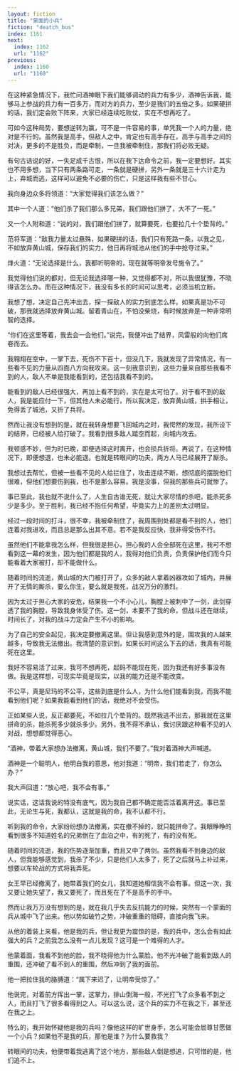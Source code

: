 ```yaml
---
layout: fiction
title: "蒙面的小兵"
fiction: "deatch_bus"
index: 1161
next:
  index: 1162
  url: "1162"
previous:
  index: 1160
  url: "1160"
---
```

在这种紧急情况下，我忙问酒神眼下我们能够调动的兵力有多少，酒神告诉我，能够马上参战的兵力有一百多万，而对方的兵力，至少是我们的五倍之多。如果硬拼的话，我们定会败下阵来，大家已经连续吃败仗，实在不想再吃了。

可如今这种局势，要想逆转为赢，可不是一件容易的事，单凭我一个人的力量，绝对是不行的。虽然我是高手，但敌人之中，肯定也有高手存在，高手与高手之间的对决，更多的不是胜负，而是牵制，一旦我被牵制住，那我们将必败无疑。

有句古话说的好，一失足成千古恨，所以在我下达命令之前，我一定要想好。其实也不用多想，当下只有两条路可走，一条就是硬拼，另外一条就是三十六计走为上，弃城而逃，这样可以避免不必要的伤亡，只是这样我有些不甘心。

我向身边众多将领道：“大家觉得我们该怎么做？”

其中一个人道：“他们杀了我们那么多兄弟，我们跟他们拼了，大不了一死。”

又一个人附和道：“说的对，我们跟他们拼了，就算要死，也要拉几十个垫背的。”

范将军道：“敌我力量太过悬殊，如果硬拼的话，我们只有死路一条，以我之见，不如放弃黄山城，保存我们的实力，他日再将城池从他们的手中抢夺过来。”

烽火道：“无论选择是什么，我都听明帝的，现在就等明帝发号施令了。”

我觉得他们说的都对，但无论我选择哪一种，又觉得都不对，所以我很犹豫，不晓得该怎么办。而在这种情况下，我没有多长的时间可以思考，必须当机立断。

我想了想，决定自己先冲出去，探一探敌人的实力到底怎么样，如果真是功不可破，那我就选择放弃黄山城。留着青山在，不怕没柴烧，有时候放弃是一种非常明智的选择。

“你们在这里等着，我去会一会他们。”说完，我便冲出了结界，风雷般的向他们席卷而去。

我翱翔在空中，一掌下去，死伤不下百十，但没几下，我就发现了异常情况，有一些看不见的力量从四面八方向我攻来。这一刻我意识到，这些力量来自那些我看不到的人，敌人不单是我能看到的，还包括我看不到的。

能看到的敌人已经很强大，再加上看不到的，实在是太可怕了。对于看不到的敌人，我是能应付一下，但其他人未必能行，所以我决定，放弃黄山城，拱手相让，免得丢了城池，又折了兵将。

然而让我没有想到的是，就在我转身想要飞回城内之时，我愕然的发现，我所设下的结界，已经被人给打破了。我看到很多敌人踏空而起，向城内攻去。

我顿感不妙，但为时已晚，即便选择这时离开，也会损兵折将。再说了，在这种情况下，即便想退，也未必能退。也就是转眼间的功夫，两方人马已经展开了厮杀。

我想过去帮忙，但被一些看不见的人给拦住了，攻击连续不断，想彻底的摆脱他们很难，但他们想要伤到我，也不是那么容易。我是没事，但我的那些兵可就惨了。

事已至此，我也就不说什么了，人生自古谁无死，就让大家尽情的杀吧，能杀死多少是多少。至于胜利，我已经不抱任何希望，毕竟实力上的差别太过明显。

经过一段时间的打斗，很不幸，我被牵制住了，我周围到处都是看不到的人，他们连着对我进攻，而且总是那么出其不意。若不是我反应快，我非得受伤不行。

虽然他们不能拿我怎么样，但我很是担心，担心我的人会全部死在这里，我可不想看到这一幕的发生，因为他们都是我的人，我得对他们负责，负责保护他们而今只能看着大家被打，却不能做什么。

随着时间的流逝，黄山城的大门被打开了，众多的敌人拿着凶器攻如了城内，并展开了无情的厮杀，要么你生，要么就是我死，战况万分的激烈。

因为太过于担心大家的安危，结果我一个不小心儿，胸膛上被刺中了一剑，此剑穿透了我的胸膛，导致我身体受了伤。这一剑，本要不了我的命，但战斗还在继续，时间长了，对我的战斗力定会产生不小的影响。

为了自己的安全起见，我决定要撤离这里。但让我感到意外的是，围攻我的人越来越多，导致我无法撤出。我清楚的意识到，如果长时间这么下去的话，我真有可能死在这里。

我好不容易活了过来，我可不想再死，起码不能现在死，因为我还有好多事没有做。我是这样想，可现实毕竟是现实，以我的能力还是不能改变。

不公平，真是尼玛的不公平，这些到底是什么人，为什么他们能看到我，而我不能看到他们呢？如果我能看到他们的话，我绝对不会受伤。

正如某些人说，反正都要死，不如拉几个垫背的。既然我逃不出去，那我就在这里拼命的杀，能杀死多少就杀多少。另外，我不得不承认，我讨厌跟这种看不见的人对战，想想都觉得恶心。

“酒神，带着大家想办法撤离，黄山城，我们不要了。”我对着酒神大声喊道。

酒神是一个聪明人，他明白我的意思，他对我道：“明帝，我们若走了，你怎么办？”

我大声回道：“放心吧，我不会有事。”

说实话，这话我说的特没有底气，因为我自己都不确定能否活着离开这。事已至此，无论生与死，我都认，这就是我的命，我不认都不行。

听到我的命令，大家纷纷想办法撤离，实在撤不掉的，就只能拼命了。我眼睁睁的看到很多不知道姓名的兄弟倒在了血泊之中，有的死了，有的没有死。

随着时间的流逝，我的伤势逐渐加重，而且又中了两剑。虽然我看不到身边的敌人，但我能够感觉到，我杀了不少，只是他们人太多了，死了之后就马上补过来，想要以车轮战的方式将我弄死。

女王早已经撤离了，她带着我们的女儿，我知道她相信我不会有事。但这一次，我又要让她失望了，我又要死了，而且死在了不是高手的手中。

然而让我万万没有想到的是，就在我几乎失去反抗能力的时候，突然有一个蒙面的兵从城中飞了出来。他以势如破竹之势，冲破重重的阻碍，直接向我飞来。

从他的着装上来看，他是我的兵，但让我更为震惊的是，我的兵中，怎么会有如此强大的兵？之前我怎么没有一点儿发现？这可是一个难得的人才。

他蒙着面，我看不到他的脸，我不晓得他为什么蒙脸。他不光冲破了能看到敌人的重围，还冲破了看不到人的重围，然后冲到了我的面前。

他一把拉住我的胳膊道：“属下来迟了，让明帝受惊了。”

他说完，对着前方挥出一掌，这掌力，排山倒海一般，不光打飞了众多看不到之人，而且打飞了很多看得到之人。可以这么说，这个兵的实力不在我之下，甚至还在我之上。

特么的，我开始怀疑他是我的兵吗？像他这样的旷世身手，怎么可能会屈尊甘愿做一个小兵？如果他不是我的兵，那他是谁？为什么要救我？

转眼间的功夫，他便带着我逃离了这个地方，那些敌人倒是想追，只可惜的是，他们追不上。